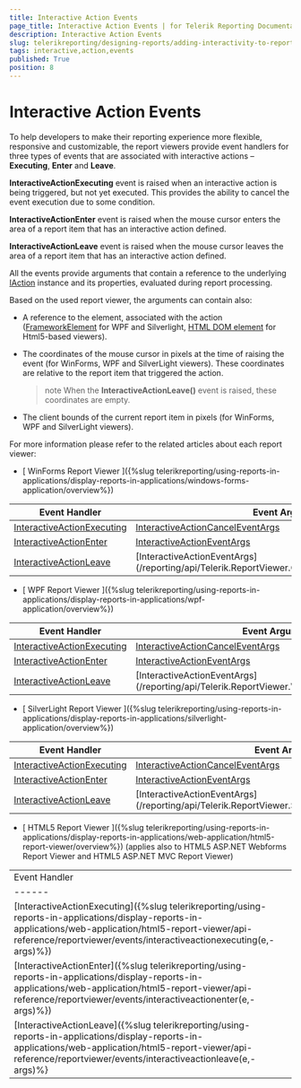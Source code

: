 ```yaml
---
title: Interactive Action Events
page_title: Interactive Action Events | for Telerik Reporting Documentation
description: Interactive Action Events
slug: telerikreporting/designing-reports/adding-interactivity-to-reports/actions/interactive-action-events
tags: interactive,action,events
published: True
position: 8
---
```


# Interactive Action Events



To help developers to make their reporting experience more flexible, responsive and customizable, the report viewers         provide event handlers for three types of events that are associated with interactive actions – __Executing__,         __Enter__ and __Leave__.       

__InteractiveActionExecuting__ event is raised when an interactive action is being triggered, but not yet executed. This provides the ability to cancel the event execution due to some condition.       

__InteractiveActionEnter__ event is raised when the mouse cursor enters the area of a report item that has an interactive action defined.       

__InteractiveActionLeave__ event is raised when the mouse cursor leaves the area of a report item that has an interactive action defined.       

All the events provide arguments that contain a reference to the underlying         [IAction](/reporting/api/Telerik.Reporting.Processing.IAction) instance         and its properties, evaluated during report processing.       

Based on the used report viewer, the arguments can contain also:       

* A reference to the element, associated with the action ([FrameworkElement](https://msdn.microsoft.com/en-us/library/system.windows.frameworkelement(v=vs.110).aspx)             for WPF and Silverlight,             [HTML DOM element](http://www.w3schools.com/js/js_htmldom_elements.asp)             for Html5-based viewers).           

* The coordinates of the mouse cursor in pixels at the time of raising the event (for WinForms, WPF and SilverLight viewers). These coordinates are relative to the report item that triggered the action.           

   >note When the  __InteractiveActionLeave()__  event is raised, these coordinates are empty.             

* The client bounds of the current report item in pixels (for WinForms, WPF and SilverLight viewers).           

For more information please refer to the related articles about each report viewer:       

* [               WinForms Report Viewer             ]({%slug telerikreporting/using-reports-in-applications/display-reports-in-applications/windows-forms-application/overview%})


| Event Handler | Event Arguments |
| ------ | ------ |
|[InteractiveActionExecuting](/reporting/api/Telerik.ReportViewer.WinForms.ReportViewerBase#Telerik_ReportViewer_WinForms_ReportViewerBase_InteractiveActionExecuting)|[InteractiveActionCancelEventArgs](/reporting/api/Telerik.ReportViewer.Common.InteractiveActionCancelEventArgs)|
|[InteractiveActionEnter](/reporting/api/Telerik.ReportViewer.WinForms.ReportViewerBase#Telerik_ReportViewer_WinForms_ReportViewerBase_InteractiveActionEnter)|[InteractiveActionEventArgs](/reporting/api/Telerik.ReportViewer.Common.InteractiveActionEventArgs)|
|[InteractiveActionLeave](/reporting/api/Telerik.ReportViewer.WinForms.ReportViewerBase#Telerik_ReportViewer_WinForms_ReportViewerBase_InteractiveActionLeave)|[InteractiveActionEventArgs](/reporting/api/Telerik.ReportViewer.Common.InteractiveActionEventArgs|




* [               WPF Report Viewer             ]({%slug telerikreporting/using-reports-in-applications/display-reports-in-applications/wpf-application/overview%})


| Event Handler | Event Arguments |
| ------ | ------ |
|[InteractiveActionExecuting](/reporting/api/Telerik.ReportViewer.Wpf.ReportViewer#Telerik_ReportViewer_Wpf_ReportViewer_InteractiveActionExecuting)|[InteractiveActionCancelEventArgs](/reporting/api/Telerik.ReportViewer.Wpf.InteractiveActionCancelEventArgs)|
|[InteractiveActionEnter](/reporting/api/Telerik.ReportViewer.Wpf.ReportViewer#Telerik_ReportViewer_Wpf_ReportViewer_InteractiveActionEnter)|[InteractiveActionEventArgs](/reporting/api/Telerik.ReportViewer.Wpf.InteractiveActionEventArgs)|
|[InteractiveActionLeave](/reporting/api/Telerik.ReportViewer.Wpf.ReportViewer#Telerik_ReportViewer_Wpf_ReportViewer_InteractiveActionLeave)|[InteractiveActionEventArgs](/reporting/api/Telerik.ReportViewer.Wpf.InteractiveActionEventArgs|




* [               SilverLight Report Viewer             ]({%slug telerikreporting/using-reports-in-applications/display-reports-in-applications/silverlight-application/overview%})


| Event Handler | Event Arguments |
| ------ | ------ |
|[InteractiveActionExecuting](/reporting/api/Telerik.ReportViewer.Silverlight.ReportViewer#Telerik_ReportViewer_Silverlight_ReportViewer_InteractiveActionExecuting)|[InteractiveActionCancelEventArgs](/reporting/api/Telerik.ReportViewer.Silverlight.InteractiveActionCancelEventArgs)|
|[InteractiveActionEnter](/reporting/api/Telerik.ReportViewer.Silverlight.ReportViewer#Telerik_ReportViewer_Silverlight_ReportViewer_InteractiveActionEnter)|[InteractiveActionEventArgs](/reporting/api/Telerik.ReportViewer.Silverlight.InteractiveActionEventArgs)|
|[InteractiveActionLeave](/reporting/api/Telerik.ReportViewer.Silverlight.ReportViewer#Telerik_ReportViewer_Silverlight_ReportViewer_InteractiveActionLeave)|[InteractiveActionEventArgs](/reporting/api/Telerik.ReportViewer.Silverlight.InteractiveActionEventArgs|




* [               HTML5 Report Viewer             ]({%slug telerikreporting/using-reports-in-applications/display-reports-in-applications/web-application/html5-report-viewer/overview%})             (applies also to HTML5 ASP.NET Webforms Report Viewer and HTML5 ASP.NET MVC Report Viewer)           


|   |   |
| ------ | ------ |
 Event Handler |
| ------ |
|[InteractiveActionExecuting]({%slug telerikreporting/using-reports-in-applications/display-reports-in-applications/web-application/html5-report-viewer/api-reference/reportviewer/events/interactiveactionexecuting(e,-args)%})|
|[InteractiveActionEnter]({%slug telerikreporting/using-reports-in-applications/display-reports-in-applications/web-application/html5-report-viewer/api-reference/reportviewer/events/interactiveactionenter(e,-args)%})|
|[InteractiveActionLeave]({%slug telerikreporting/using-reports-in-applications/display-reports-in-applications/web-application/html5-report-viewer/api-reference/reportviewer/events/interactiveactionleave(e,-args)%}|



